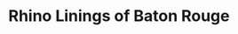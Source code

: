 ---
title: "Rhino Linings of Baton Rouge"
url: /baton-rouge/rhino-linings-of-baton-rouge/
shop: Autoteile
---